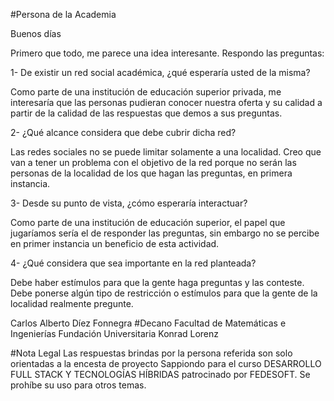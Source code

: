#Persona de la Academia

Buenos días 

Primero que todo, me parece una idea interesante. Respondo las preguntas:

1- De existir un red social académica, ¿qué esperaría usted de la misma?

Como parte de una institución de educación superior privada, me interesaría que las personas pudieran conocer nuestra oferta y su calidad a partir de la calidad de las respuestas que demos a sus preguntas.

2- ¿Qué alcance considera que debe cubrir dicha red?

Las redes sociales no se puede limitar solamente a una localidad. Creo que van a tener un problema con el objetivo de la red porque no serán las personas de la localidad de los que hagan las preguntas, en primera instancia.

3- Desde su punto de vista, ¿cómo esperaría interactuar?

Como parte de una institución de educación superior, el papel que jugaríamos sería el de responder las preguntas, sin embargo no se percibe en primer instancia un beneficio de esta actividad.

4- ¿Qué considera que sea importante en la red planteada?

Debe haber estímulos para que la gente haga preguntas y las conteste. Debe ponerse algún tipo de restricción o estímulos para que la gente de la localidad realmente pregunte.

Carlos Alberto Díez Fonnegra
#Decano
Facultad de Matemáticas e Ingenierías
Fundación Universitaria Konrad Lorenz

#Nota Legal
Las respuestas brindas por la persona referida son solo orientadas a la encesta de proyecto Sappiondo para el curso DESARROLLO FULL STACK Y TECNOLOGÍAS HÍBRIDAS patrocinado por FEDESOFT. Se prohíbe su uso para otros temas.


